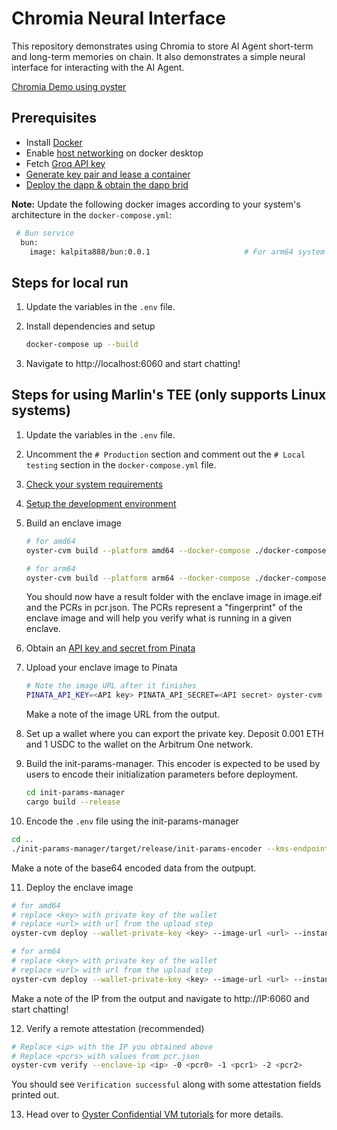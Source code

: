# Chromia Neural Interface

This repository demonstrates using Chromia to store AI Agent short-term and long-term memories on chain. It also demonstrates a simple neural interface for interacting with the AI Agent.

[Chromia Demo using oyster](https://www.youtube.com/watch?v=YfWzTeK1LaY)


## Prerequisites
- Install [Docker](https://docs.docker.com/engine/install/ubuntu/)
- Enable [host networking](https://docs.docker.com/engine/network/drivers/host/#docker-desktop) on docker desktop
- Fetch [Groq API key](https://console.groq.com/keys)
- [Generate key pair and lease a container](https://docs.chromia.com/intro/getting-started/testnet/getting-started#step-1-obtain-a-container-for-your-dapp)
- [Deploy the dapp & obtain the dapp brid](https://docs.chromia.com/intro/getting-started/testnet/getting-started#step-2-deploy-your-dapp)

**Note:** Update the following docker images according to your system's architecture in the `docker-compose.yml`:
  ```sh
   # Bun service
    bun:
      image: kalpita888/bun:0.0.1                     # For arm64 system use kalpita888/bun_arm64:0.0.1 and for amd64 system use kalpita888/bun:0.0.1
  ```
  
## Steps for local run
1. Update the variables in the `.env` file.

2. Install dependencies and setup
   ```sh
   docker-compose up --build
   ```

3. Navigate to http://localhost:6060 and start chatting!

## Steps for using Marlin's TEE (only supports Linux systems)
1. Update the variables in the `.env` file.

2. Uncomment the `# Production` section and comment out the `# Local testing` section in the `docker-compose.yml` file.

3. [Check your system requirements](https://docs.marlin.org/oyster/build-cvm/tutorials/)

4. [Setup the development environment](https://docs.marlin.org/oyster/build-cvm/tutorials/setup)

5. Build an enclave image
   ```sh
   # for amd64
   oyster-cvm build --platform amd64 --docker-compose ./docker-compose.yml --commit-ref 5826f66fa1a2dc60d1180465f440c4564f2291fe

   # for arm64
   oyster-cvm build --platform arm64 --docker-compose ./docker-compose.yml --commit-ref 5826f66fa1a2dc60d1180465f440c4564f2291fe
   ```
   You should now have a result folder with the enclave image in image.eif and the PCRs in pcr.json. The PCRs represent a "fingerprint" of the enclave image and will help you verify what is running in a given enclave.

6. Obtain an [API key and secret from Pinata](https://docs.pinata.cloud/account-management/api-keys)

7. Upload your enclave image to Pinata
   ```sh
   # Note the image URL after it finishes
   PINATA_API_KEY=<API key> PINATA_API_SECRET=<API secret> oyster-cvm upload --file result/image.eif
   ```
   Make a note of the image URL from the output.

8. Set up a wallet where you can export the private key. Deposit 0.001 ETH and 1 USDC to the wallet on the Arbitrum One network.

9. Build the init-params-manager. This encoder is expected to be used by users to encode their initialization parameters before deployment.
   ```sh
   cd init-params-manager
   cargo build --release
   ```

10. Encode the `.env` file using the init-params-manager
   ```sh
   cd ..
   ./init-params-manager/target/release/init-params-encoder --kms-endpoint http://v1.kms.box:1101 --pcr0 <pcr0> --pcr1 <pcr1> --pcr2 <pcr2> --init-params 'bun/.env:1:1:file:./.env'
   ```
 Make a note of the base64 encoded data from the outpupt.

11. Deploy the enclave image 
   ```sh
   # for amd64
   # replace <key> with private key of the wallet
   # replace <url> with url from the upload step
   oyster-cvm deploy --wallet-private-key <key> --image-url <url> --instance-type c6a.2xlarge --region ap-south-1 --operator 0xe10Fa12f580e660Ecd593Ea4119ceBC90509D642 --duration-in-minutes 15 --init-params <base64 encoded init params>

   # for arm64
   # replace <key> with private key of the wallet
   # replace <url> with url from the upload step
   oyster-cvm deploy --wallet-private-key <key> --image-url <url> --instance-type c6g.2xlarge --region ap-south-1 --operator 0xe10Fa12f580e660Ecd593Ea4119ceBC90509D642 --duration-in-minutes 15 --init-params <base64 encoded init params>
   ```
   Make a note of the IP from the output and navigate to http://IP:6060 and start chatting!

12. Verify a remote attestation (recommended)
   ```sh
   # Replace <ip> with the IP you obtained above
   # Replace <pcrs> with values from pcr.json
   oyster-cvm verify --enclave-ip <ip> -0 <pcr0> -1 <pcr1> -2 <pcr2>
   ```
   You should see `Verification successful` along with some attestation fields printed out.

13. Head over to [Oyster Confidential VM tutorials](https://docs.marlin.org/oyster/build-cvm/tutorials/) for more details.
